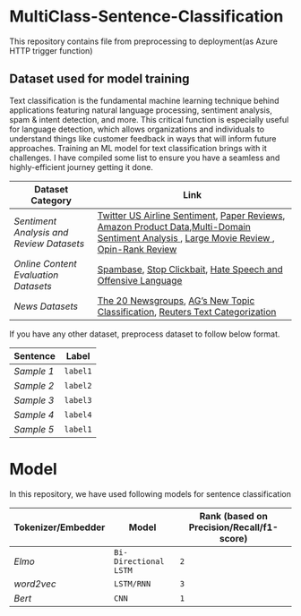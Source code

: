 # MultiClass-Sentence-Classification
This repository contains file from preprocessing to deployment(as Azure HTTP trigger function)


## Dataset used for model training
Text classification is the fundamental machine learning technique behind applications featuring natural language processing, sentiment analysis, spam & intent detection, and more. This critical function is especially useful for language detection, which allows organizations and individuals to understand things like customer feedback in ways that will inform future approaches.
Training an ML model for text classification brings with it challenges. I have compiled some list to ensure you have a seamless and highly-efficient journey getting it done.

Dataset Category | Link 
--- | --- 
*Sentiment Analysis and Review Datasets* | [Twitter US Airline Sentiment](https://www.kaggle.com/datasets/crowdflower/twitter-airline-sentiment), [Paper Reviews](https://archive.ics.uci.edu/ml/datasets/Paper+Reviews), [Amazon Product Data](http://jmcauley.ucsd.edu/data/amazon/),[Multi-Domain Sentiment Analysis ](https://www.cs.jhu.edu/~mdredze/datasets/sentiment/), [Large Movie Review ](http://ai.stanford.edu/~amaas/data/sentiment/), [Opin-Rank Review](http://archive.ics.uci.edu/ml/datasets/opinrank+review+dataset) 
*Online Content Evaluation Datasets* | [Spambase](http://archive.ics.uci.edu/ml/machine-learning-databases/spambase/), [Stop Clickbait](https://github.com/bhargaviparanjape/clickbait), [Hate Speech and Offensive Language](https://github.com/t-davidson/hate-speech-and-offensive-language)
*News Datasets* | [The 20 Newsgroups](http://qwone.com/~jason/20Newsgroups/), [AG’s New Topic Classification](https://github.com/mhjabreel/CharCnn_Keras/tree/master/data/ag_news_csv), [Reuters Text Categorization](http://kdd.ics.uci.edu/databases/reuters21578/reuters21578.html)


If you have any other dataset, preprocess dataset to follow below format. 

Sentence | Label
--- | --- 
*Sample 1* | `label1` 
*Sample 2* | `label2` 
*Sample 3* | `label3` 
*Sample 4* | `label4` 
*Sample 5* | `label1` 

# Model
In this repository, we have used following models for sentence classification

Tokenizer/Embedder | Model | Rank (based on Precision/Recall/f1-score)
--- | --- | ---
*Elmo* | `Bi-Directional LSTM` |   `2`
*word2vec* | `LSTM/RNN` | `3`
*Bert* | `CNN` | `1`
